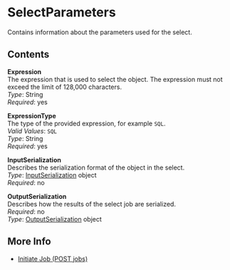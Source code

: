 # SelectParameters<a name="api-SelectParameters"></a>

Contains information about the parameters used for the select\.

## Contents<a name="api-SelectParameters-contents"></a>

**Expression**  
The expression that is used to select the object\. The expression must not exceed the limit of 128,000 characters\.  
*Type*: String  
*Required*: yes

**ExpressionType**  
The type of the provided expression, for example `SQL`\.  
*Valid Values*: `SQL`  
*Type*: String  
*Required*: yes

**InputSerialization**  
Describes the serialization format of the object in the select\.  
*Type*: [InputSerialization](api-InputSerialization.md) object  
*Required*: no

**OutputSerialization**  
Describes how the results of the select job are serialized\.  
*Required*: no  
*Type*: [OutputSerialization](api-OutputSerialization.md) object

## More Info<a name="more-info-api-SelectParameters"></a>

+ [Initiate Job \(POST jobs\)](api-initiate-job-post.md)